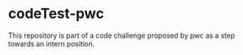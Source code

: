 # codeTest-pwc
This repository is part of a code challenge proposed by pwc as a step towards an intern position.
